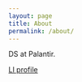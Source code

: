```yaml
---
layout: page
title: About
permalink: /about/
---
```


DS at Palantir. 

[LI profile](https://www.linkedin.com/in/michel-k-881a7622/)
